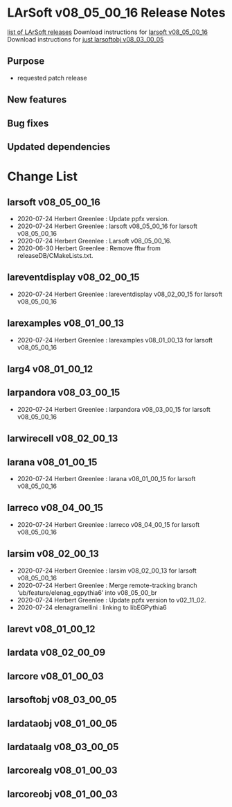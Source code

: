 LArSoft v08_05_00_16 Release Notes
=============================================================================

[list of LArSoft releases](LArSoft_release_list)
Download instructions for [larsoft v08_05_00_16](http://scisoft.fnal.gov/scisoft/bundles/larsoft/v08_05_00_16/larsoft-v08_05_00_16.html)
Download instructions for [just larsoftobj v08_03_00_05](http://scisoft.fnal.gov/scisoft/bundles/larsoftobj/v08_03_00_05/larsoftobj-v08_03_00_05.html)

Purpose
--------------------

-   requested patch release

New features
------------------------------

Bug fixes
------------------------

Updated dependencies
----------------------------------------------

Change List
============================

larsoft v08_05_00_16
-------------------------------------------------

-   2020-07-24 Herbert Greenlee : Update ppfx version.
-   2020-07-24 Herbert Greenlee : larsoft v08_05_00_16 for larsoft v08_05_00_16
-   2020-07-24 Herbert Greenlee : Larsoft v08_05_00_16.
-   2020-06-30 Herbert Greenlee : Remove fftw from releaseDB/CMakeLists.txt.

lareventdisplay v08_02_00_15
-----------------------------------------------------------------

-   2020-07-24 Herbert Greenlee : lareventdisplay v08_02_00_15 for larsoft v08_05_00_16

larexamples v08_01_00_13
---------------------------------------------------------

-   2020-07-24 Herbert Greenlee : larexamples v08_01_00_13 for larsoft v08_05_00_16

larg4 v08_01_00_12
---------------------------------------------

larpandora v08_03_00_15
-------------------------------------------------------

-   2020-07-24 Herbert Greenlee : larpandora v08_03_00_15 for larsoft v08_05_00_16

larwirecell v08_02_00_13
---------------------------------------------------------

larana v08_01_00_15
-----------------------------------------------

-   2020-07-24 Herbert Greenlee : larana v08_01_00_15 for larsoft v08_05_00_16

larreco v08_04_00_15
-------------------------------------------------

-   2020-07-24 Herbert Greenlee : larreco v08_04_00_15 for larsoft v08_05_00_16

larsim v08_02_00_13
-----------------------------------------------

-   2020-07-24 Herbert Greenlee : larsim v08_02_00_13 for larsoft v08_05_00_16
-   2020-07-24 Herbert Greenlee : Merge remote-tracking branch ‘ub/feature/elenag_egpythia6’ into v08_05_00_br
-   2020-07-24 Herbert Greenlee : Update ppfx version to v02_11_02.
-   2020-07-24 elenagramellini : linking to libEGPythia6

larevt v08_01_00_12
-----------------------------------------------

lardata v08_02_00_09
-------------------------------------------------

larcore v08_01_00_03
-------------------------------------------------

larsoftobj v08_03_00_05
-------------------------------------------------------

lardataobj v08_01_00_05
-------------------------------------------------------

lardataalg v08_03_00_05
-------------------------------------------------------

larcorealg v08_01_00_03
-------------------------------------------------------

larcoreobj v08_01_00_03
-------------------------------------------------------
